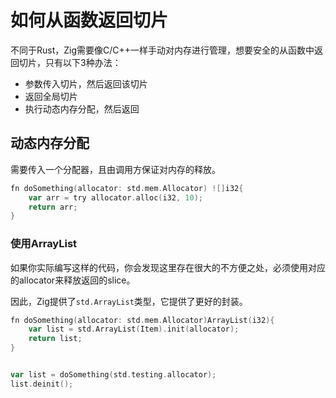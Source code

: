 # 如何从函数返回切片

不同于Rust，Zig需要像C/C++一样手动对内存进行管理，想要安全的从函数中返回切片，只有以下3种办法：

- 参数传入切片，然后返回该切片
- 返回全局切片
- 执行动态内存分配，然后返回

## 动态内存分配

需要传入一个分配器，且由调用方保证对内存的释放。

```go
fn doSomething(allocator: std.mem.Allocator) ![]i32{
	var arr = try allocator.alloc(i32, 10);
	return arr;
}
```

### 使用ArrayList

如果你实际编写这样的代码，你会发现这里存在很大的不方便之处，必须使用对应的allocator来释放返回的slice。

因此，Zig提供了`std.ArrayList`类型，它提供了更好的封装。

```go
fn doSomething(allocator: std.mem.Allocator)ArrayList(i32){
	var list = std.ArrayList(Item).init(allocator);
	return list;
}


var list = doSomething(std.testing.allocator);
list.deinit();
```
